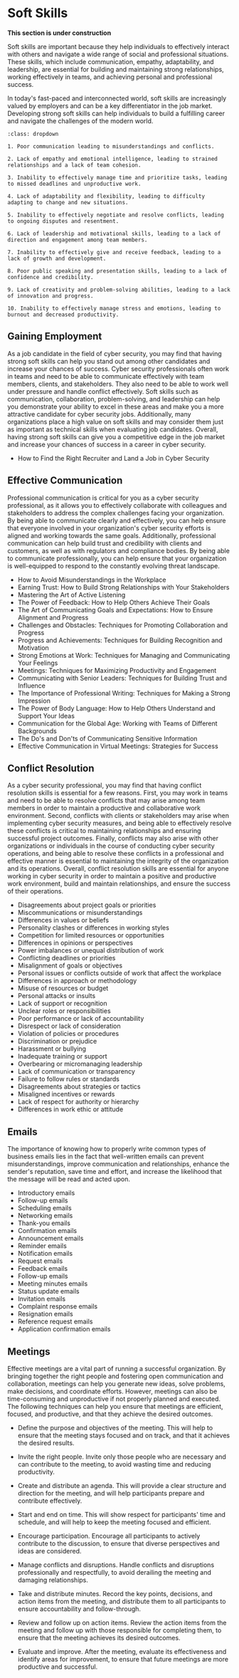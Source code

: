 # Soft Skills

**This section is under construction**

Soft skills are important because they help individuals to effectively interact with others and navigate a wide range of social and professional situations. These skills, which include communication, empathy, adaptability, and leadership, are essential for building and maintaining strong relationships, working effectively in teams, and achieving personal and professional success.

In today's fast-paced and interconnected world, soft skills are increasingly valued by employers and can be a key differentiator in the job market. Developing strong soft skills can help individuals to build a fulfilling career and navigate the challenges of the modern world.

```{admonition} Problems That Soft Skills Can Help Resolve
:class: dropdown

1. Poor communication leading to misunderstandings and conflicts.

2. Lack of empathy and emotional intelligence, leading to strained relationships and a lack of team cohesion.

3. Inability to effectively manage time and prioritize tasks, leading to missed deadlines and unproductive work.

4. Lack of adaptability and flexibility, leading to difficulty adapting to change and new situations.

5. Inability to effectively negotiate and resolve conflicts, leading to ongoing disputes and resentment.

6. Lack of leadership and motivational skills, leading to a lack of direction and engagement among team members.

7. Inability to effectively give and receive feedback, leading to a lack of growth and development.

8. Poor public speaking and presentation skills, leading to a lack of confidence and credibility.

9. Lack of creativity and problem-solving abilities, leading to a lack of innovation and progress.

10. Inability to effectively manage stress and emotions, leading to burnout and decreased productivity.
```

## Gaining Employment

As a job candidate in the field of cyber security, you may find that having strong soft skills can help you stand out among other candidates and increase your chances of success. Cyber security professionals often work in teams and need to be able to communicate effectively with team members, clients, and stakeholders. They also need to be able to work well under pressure and handle conflict effectively. Soft skills such as communication, collaboration, problem-solving, and leadership can help you demonstrate your ability to excel in these areas and make you a more attractive candidate for cyber security jobs. Additionally, many organizations place a high value on soft skills and may consider them just as important as technical skills when evaluating job candidates. Overall, having strong soft skills can give you a competitive edge in the job market and increase your chances of success in a career in cyber security.

- How to Find the Right Recruiter and Land a Job in Cyber Security

## Effective Communication

Professional communication is critical for you as a cyber security professional, as it allows you to effectively collaborate with colleagues and stakeholders to address the complex challenges facing your organization. By being able to communicate clearly and effectively, you can help ensure that everyone involved in your organization's cyber security efforts is aligned and working towards the same goals. Additionally, professional communication can help build trust and credibility with clients and customers, as well as with regulators and compliance bodies. By being able to communicate professionally, you can help ensure that your organization is well-equipped to respond to the constantly evolving threat landscape.

- How to Avoid Misunderstandings in the Workplace
- Earning Trust: How to Build Strong Relationships with Your Stakeholders
- Mastering the Art of Active Listening
- The Power of Feedback: How to Help Others Achieve Their Goals
- The Art of Communicating Goals and Expectations: How to Ensure Alignment and Progress
- Challenges and Obstacles: Techniques for Promoting Collaboration and Progress
- Progress and Achievements: Techniques for Building Recognition and Motivation
- Strong Emotions at Work: Techniques for Managing and Communicating Your Feelings
- Meetings: Techniques for Maximizing Productivity and Engagement
- Communicating with Senior Leaders: Techniques for Building Trust and Influence
- The Importance of Professional Writing: Techniques for Making a Strong Impression
- The Power of Body Language: How to Help Others Understand and Support Your Ideas
- Communication for the Global Age: Working with Teams of Different Backgrounds
- The Do's and Don'ts of Communicating Sensitive Information
- Effective Communication in Virtual Meetings: Strategies for Success

## Conflict Resolution

As a cyber security professional, you may find that having conflict resolution skills is essential for a few reasons. First, you may work in teams and need to be able to resolve conflicts that may arise among team members in order to maintain a productive and collaborative work environment. Second, conflicts with clients or stakeholders may arise when implementing cyber security measures, and being able to effectively resolve these conflicts is critical to maintaining relationships and ensuring successful project outcomes. Finally, conflicts may also arise with other organizations or individuals in the course of conducting cyber security operations, and being able to resolve these conflicts in a professional and effective manner is essential to maintaining the integrity of the organization and its operations. Overall, conflict resolution skills are essential for anyone working in cyber security in order to maintain a positive and productive work environment, build and maintain relationships, and ensure the success of their operations.

- Disagreements about project goals or priorities
- Miscommunications or misunderstandings
- Differences in values or beliefs
- Personality clashes or differences in working styles
- Competition for limited resources or opportunities
- Differences in opinions or perspectives
- Power imbalances or unequal distribution of work
- Conflicting deadlines or priorities
- Misalignment of goals or objectives
- Personal issues or conflicts outside of work that affect the workplace
- Differences in approach or methodology
- Misuse of resources or budget
- Personal attacks or insults
- Lack of support or recognition
- Unclear roles or responsibilities
- Poor performance or lack of accountability
- Disrespect or lack of consideration
- Violation of policies or procedures
- Discrimination or prejudice
- Harassment or bullying
- Inadequate training or support
- Overbearing or micromanaging leadership
- Lack of communication or transparency
- Failure to follow rules or standards
- Disagreements about strategies or tactics
- Misaligned incentives or rewards
- Lack of respect for authority or hierarchy
- Differences in work ethic or attitude

## Emails

The importance of knowing how to properly write common types of business emails lies in the fact that well-written emails can prevent misunderstandings, improve communication and relationships, enhance the sender's reputation, save time and effort, and increase the likelihood that the message will be read and acted upon.

- Introductory emails
- Follow-up emails
- Scheduling emails
- Networking emails
- Thank-you emails
- Confirmation emails
- Announcement emails
- Reminder emails
- Notification emails
- Request emails
- Feedback emails
- Follow-up emails
- Meeting minutes emails
- Status update emails
- Invitation emails
- Complaint response emails
- Resignation emails
- Reference request emails
- Application confirmation emails

## Meetings

Effective meetings are a vital part of running a successful organization. By bringing together the right people and fostering open communication and collaboration, meetings can help you generate new ideas, solve problems, make decisions, and coordinate efforts. However, meetings can also be time-consuming and unproductive if not properly planned and executed. The following techniques can help you ensure that meetings are efficient, focused, and productive, and that they achieve the desired outcomes.

* Define the purpose and objectives of the meeting. This will help to ensure that the meeting stays focused and on track, and that it achieves the desired results.

- Invite the right people. Invite only those people who are necessary and can contribute to the meeting, to avoid wasting time and reducing productivity.

* Create and distribute an agenda. This will provide a clear structure and direction for the meeting, and will help participants prepare and contribute effectively.

- Start and end on time. This will show respect for participants' time and schedule, and will help to keep the meeting focused and efficient.

* Encourage participation. Encourage all participants to actively contribute to the discussion, to ensure that diverse perspectives and ideas are considered.

- Manage conflicts and disruptions. Handle conflicts and disruptions professionally and respectfully, to avoid derailing the meeting and damaging relationships.

* Take and distribute minutes. Record the key points, decisions, and action items from the meeting, and distribute them to all participants to ensure accountability and follow-through.

- Review and follow up on action items. Review the action items from the meeting and follow up with those responsible for completing them, to ensure that the meeting achieves its desired outcomes.

* Evaluate and improve. After the meeting, evaluate its effectiveness and identify areas for improvement, to ensure that future meetings are more productive and successful.